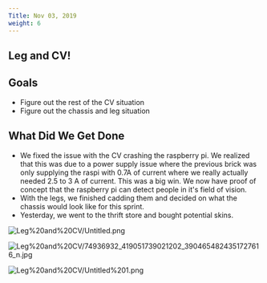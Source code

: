 ```yaml
---
Title: Nov 03, 2019
weight: 6
---
```

## Leg and CV!

## Goals

- Figure out the rest of the CV situation
- Figure out the chassis and leg situation

## What Did We Get Done

- We fixed the issue with the CV crashing the raspberry pi. We realized that this was due to a power supply issue where the previous brick was only supplying the raspi with 0.7A of current where we really actually needed 2.5 to 3 A of current. This was a big win. We now have proof of concept that the raspberry pi can detect people in it's field of vision.
- With the legs, we finished cadding them and decided on what the chassis would look like for this sprint.
- Yesterday, we went to the thrift store and bought potential skins.

![Leg%20and%20CV/Untitled.png](Untitled.png)

![Leg%20and%20CV/74936932_419051739021202_3904654824351727616_n.jpg](74936932_419051739021202_3904654824351727616_n.jpg)

![Leg%20and%20CV/Untitled%201.png](Untitled%201.png)
